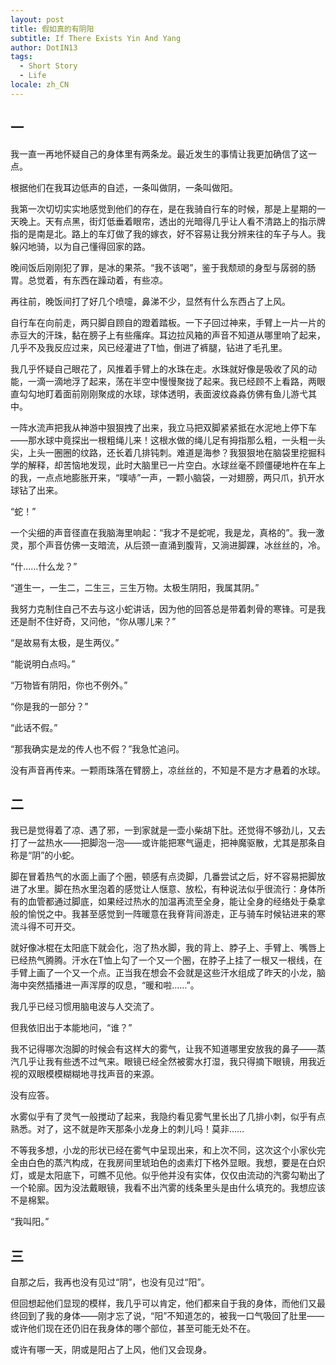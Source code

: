 ```yaml
---
layout: post
title: 假如真的有阴阳
subtitle: If There Exists Yin And Yang
author: DotIN13
tags:
  - Short Story
  - Life
locale: zh_CN
---
```


## 一

我一直一再地怀疑自己的身体里有两条龙。最近发生的事情让我更加确信了这一点。

根据他们在我耳边低声的自述，一条叫做阴，一条叫做阳。

我第一次切切实实地感觉到他们的存在，是在我骑自行车的时候，那是上星期的一天晚上。天有点黑，街灯低垂着眼帘，透出的光暗得几乎让人看不清路上的指示牌指的是南是北。路上的车灯做了我的嫁衣，好不容易让我分辨来往的车子与人。我躲闪地骑，以为自己懂得回家的路。

晚间饭后刚刚犯了罪，是冰的果茶。“我不该喝”，鉴于我颓顽的身型与孱弱的肠胃。总觉着，有东西在躁动着，有些凉。

再往前，晚饭间打了好几个喷嚏，鼻涕不少，显然有什么东西占了上风。

自行车在向前走，两只脚自顾自的蹬着踏板。一下子回过神来，手臂上一片一片的赤豆大的汗珠，黏在膀子上有些瘙痒。耳边拉风箱的声音不知道从哪里响了起来，几乎不及我反应过来，风已经灌进了T恤，倒进了裤腿，钻进了毛孔里。

我几乎怀疑自己眼花了，风推着手臂上的水珠在走。水珠就好像是吸收了风的动能，一滴一滴地浮了起来，荡在半空中慢慢聚拢了起来。我已经顾不上看路，两眼直勾勾地盯着面前刚刚聚成的水球，球体透明，表面波纹淼淼仿佛有鱼儿游弋其中。

一阵水流声把我从神游中狠狠拽了出来，我立马把双脚紧紧抵在水泥地上停下车——那水球中竟探出一根粗绳儿来！这根水做的绳儿足有拇指那么粗，一头粗一头尖，上头一圈圈的纹路，还长着几排钝刺。难道是海参？我狠狠地在脑袋里挖掘科学的解释，却苦恼地发现，此时大脑里已一片空白。水球丝毫不顾僵硬地杵在车上的我，一点点地膨胀开来，“噗哧”一声，一颗小脑袋，一对翅膀，两只爪，扒开水球钻了出来。

“蛇！”

一个尖细的声音径直在我脑海里响起：“我才不是蛇呢，我是龙，真格的”。我一激灵，那个声音仿佛一支暗流，从后颈一直涌到腹背，又淌进脚踝，冰丝丝的，冷。

“什……什么龙？”

“道生一，一生二，二生三，三生万物。太极生阴阳，我属其阴。”

我努力克制住自己不去与这小蛇讲话，因为他的回答总是带着刺骨的寒锋。可是我还是耐不住好奇，又问他，“你从哪儿来？”

“是故易有太极，是生两仪。”

“能说明白点吗。”

“万物皆有阴阳，你也不例外。”

“你是我的一部分？”

“此话不假。”

“那我确实是龙的传人也不假？”我急忙追问。

没有声音再传来。一颗雨珠落在臂膀上，凉丝丝的，不知是不是方才悬着的水球。

## 二

我已是觉得着了凉、遇了邪，一到家就是一壶小柴胡下肚。还觉得不够劲儿，又去打了一盆热水——把脚泡一泡——或许能把寒气逼走，把神魔驱散，尤其是那条自称是“阴”的小蛇。

脚在冒着热气的水面上画了个圈，顿感有点烫脚，几番尝试之后，好不容易把脚放进了水里。脚在热水里泡着的感觉让人惬意、放松，有种说法似乎很流行：身体所有的血管都通过脚底，如果经过热水的加温再流至全身，能让全身的经络处于桑拿般的愉悦之中。我甚至感觉到一阵暖意在我脊背间游走，正与骑车时候钻进来的寒流斗得不可开交。

就好像冰棍在太阳底下就会化，泡了热水脚，我的背上、脖子上、手臂上、嘴唇上已经热气腾腾。汗水在T恤上勾了一个又一个圈，在脖子上挂了一根又一根线，在手臂上画了一个又一个点。正当我在想会不会就是这些汗水组成了昨天的小龙，脑海中突然插播进一声浑厚的叹息，“暖和啦……”。

我几乎已经习惯用脑电波与人交流了。

但我依旧出于本能地问，“谁？”

我不记得哪次泡脚的时候会有这样大的雾气，让我不知道哪里安放我的鼻子——蒸汽几乎让我有些透不过气来。眼镜已经全然被雾水打湿，我只得摘下眼镜，用我近视的双眼模模糊糊地寻找声音的来源。

没有应答。

水雾似乎有了灵气一般搅动了起来，我隐约看见雾气里长出了几排小刺，似乎有点熟悉。对了，这不就是昨天那条小龙身上的刺儿吗！莫非……

不等我多想，小龙的形状已经在雾气中呈现出来，和上次不同，这次这个小家伙完全由白色的蒸汽构成，在我房间里琥珀色的卤素灯下格外显眼。我想，要是在白炽灯，或是太阳底下，可瞧不见他。似乎他并没有实体，仅仅由流动的汽雾勾勒出了一个轮廓。因为没法戴眼镜，我看不出汽雾的线条里头是由什么填充的。我想应该不是棉絮。

“我叫阳。”

## 三

自那之后，我再也没有见过“阴”，也没有见过“阳”。

但回想起他们显现的模样，我几乎可以肯定，他们都来自于我的身体，而他们又最终回到了我的身体——刚才忘了说，“阳”不知道怎的，被我一口气吸回了肚里——或许他们现在还仍旧在我身体的哪个部位，甚至可能无处不在。

或许有哪一天，阴或是阳占了上风，他们又会现身。
